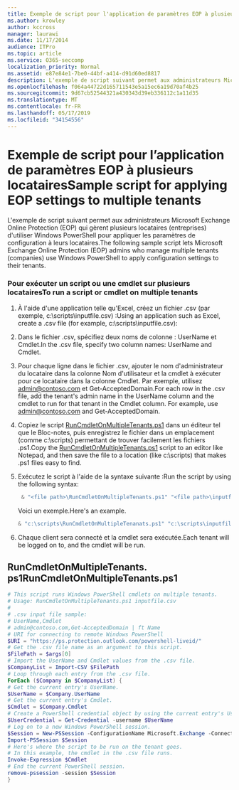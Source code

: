 ```yaml
---
title: Exemple de script pour l'application de paramètres EOP à plusieurs locataires
ms.author: krowley
author: kccross
manager: laurawi
ms.date: 11/17/2014
audience: ITPro
ms.topic: article
ms.service: O365-seccomp
localization_priority: Normal
ms.assetid: e87e84e1-7be0-44bf-a414-d91d60ed8817
description: L'exemple de script suivant permet aux administrateurs Microsoft Exchange Online Protection (EOP) qui gèrent plusieurs locataires (entreprises) d'utiliser Windows PowerShell pour appliquer les paramètres de configuration à leurs locataires.
ms.openlocfilehash: f064a44722d165711543e5a15ec6a19d70af4b25
ms.sourcegitcommit: 9d67cb52544321a430343d39eb336112c1a11d35
ms.translationtype: MT
ms.contentlocale: fr-FR
ms.lasthandoff: 05/17/2019
ms.locfileid: "34154556"
---
```

# <a name="sample-script-for-applying-eop-settings-to-multiple-tenants"></a><span data-ttu-id="dbdc4-103">Exemple de script pour l’application de paramètres EOP à plusieurs locataires</span><span class="sxs-lookup"><span data-stu-id="dbdc4-103">Sample script for applying EOP settings to multiple tenants</span></span>

<span data-ttu-id="dbdc4-104">L'exemple de script suivant permet aux administrateurs Microsoft Exchange Online Protection (EOP) qui gèrent plusieurs locataires (entreprises) d'utiliser Windows PowerShell pour appliquer les paramètres de configuration à leurs locataires.</span><span class="sxs-lookup"><span data-stu-id="dbdc4-104">The following sample script lets Microsoft Exchange Online Protection (EOP) admins who manage multiple tenants (companies) use Windows PowerShell to apply configuration settings to their tenants.</span></span>
  
### <a name="to-run-a-script-or-cmdlet-on-multiple-tenants"></a><span data-ttu-id="dbdc4-105">Pour exécuter un script ou une cmdlet sur plusieurs locataires</span><span class="sxs-lookup"><span data-stu-id="dbdc4-105">To run a script or cmdlet on multiple tenants</span></span>

1. <span data-ttu-id="dbdc4-106">À l'aide d'une application telle qu'Excel, créez un fichier .csv (par exemple, c:\scripts\inputfile.csv) :</span><span class="sxs-lookup"><span data-stu-id="dbdc4-106">Using an application such as Excel, create a .csv file (for example, c:\scripts\inputfile.csv):</span></span>
    
1. <span data-ttu-id="dbdc4-107">Dans le fichier .csv, spécifiez deux noms de colonne : UserName et Cmdlet.</span><span class="sxs-lookup"><span data-stu-id="dbdc4-107">In the .csv file, specify two column names: UserName and Cmdlet.</span></span>
    
2. <span data-ttu-id="dbdc4-p101">Pour chaque ligne dans le fichier .csv, ajouter le nom d'administrateur du locataire dans la colonne Nom d'utilisateur et la cmdlet à exécuter pour ce locataire dans la colonne Cmdlet. Par exemple, utilisez admin@contoso.com et Get-AcceptedDomain.</span><span class="sxs-lookup"><span data-stu-id="dbdc4-p101">For each row in the .csv file, add the tenant's admin name in the UserName column and the cmdlet to run for that tenant in the Cmdlet column. For example, use admin@contoso.com and Get-AcceptedDomain.</span></span>
    
2. <span data-ttu-id="dbdc4-110">Copiez le script [RunCmdletOnMultipleTenants.ps1](sample-script-for-applying-eop-settings-to-multiple-tenants.md#RunCmdletOnMultipleTenants.ps1) dans un éditeur tel que le Bloc-notes, puis enregistrez le fichier dans un emplacement (comme c:\scripts) permettant de trouver facilement les fichiers .ps1.</span><span class="sxs-lookup"><span data-stu-id="dbdc4-110">Copy the [RunCmdletOnMultipleTenants.ps1](sample-script-for-applying-eop-settings-to-multiple-tenants.md#RunCmdletOnMultipleTenants.ps1) script to an editor like Notepad, and then save the file to a location (like c:\scripts) that makes .ps1 files easy to find.</span></span> 
    
3. <span data-ttu-id="dbdc4-111">Exécutez le script à l'aide de la syntaxe suivante :</span><span class="sxs-lookup"><span data-stu-id="dbdc4-111">Run the script by using the following syntax:</span></span>
    ```Powershell
     & "<file path>\RunCmdletOnMultipleTenants.ps1" "<file path>\inputfile.csv"
    ```
    
    <span data-ttu-id="dbdc4-112">Voici un exemple.</span><span class="sxs-lookup"><span data-stu-id="dbdc4-112">Here's an example.</span></span> 
    
    ```Powershell
    & "c:\scripts\RunCmdletOnMultipleTenanats.ps1" "c:\scripts\inputfile.csv"
    ```

4. <span data-ttu-id="dbdc4-113">Chaque client sera connecté et la cmdlet sera exécutée.</span><span class="sxs-lookup"><span data-stu-id="dbdc4-113">Each tenant will be logged on to, and the cmdlet will be run.</span></span>
    
## <a name="runcmdletonmultipletenantsps1"></a><span data-ttu-id="dbdc4-114">RunCmdletOnMultipleTenants. ps1</span><span class="sxs-lookup"><span data-stu-id="dbdc4-114">RunCmdletOnMultipleTenants.ps1</span></span>
<span data-ttu-id="dbdc4-115"><a name="RunCmdletOnMultipleTenants.ps1"> </a></span><span class="sxs-lookup"><span data-stu-id="dbdc4-115"></span></span>

```Powershell
# This script runs Windows PowerShell cmdlets on multiple tenants.
# Usage: RunCmdletOnMultipleTenants.ps1 inputfile.csv
#  
# .csv input file sample: 
# UserName,Cmdlet
# admin@contoso.com,Get-AcceptedDomain | ft Name
# URI for connecting to remote Windows PowerShell
$URI = "https://ps.protection.outlook.com/powershell-liveid/"
# Get the .csv file name as an argument to this script.
$FilePath = $args[0]
# Import the UserName and Cmdlet values from the .csv file.
$CompanyList = Import-CSV $FilePath
# Loop through each entry from the .csv file.
ForEach ($Company in $CompanyList) {
# Get the current entry's UserName.
$UserName = $Company.UserName
# Get the current entry's Cmdlet.
$Cmdlet = $Company.Cmdlet
# Create a PowerShell credential object by using the current entry's UserName. Prompt for the password.
$UserCredential = Get-Credential -username $UserName
# Log on to a new Windows PowerShell session.
$Session = New-PSSession -ConfigurationName Microsoft.Exchange -ConnectionUri $URI -Credential $UserCredential -Authentication Basic -AllowRedirection
Import-PSSession $Session
# Here's where the script to be run on the tenant goes.
# In this example, the cmdlet in the .csv file runs.
Invoke-Expression $Cmdlet
# End the current PowerShell session.
remove-pssession -session $Session
}

```


